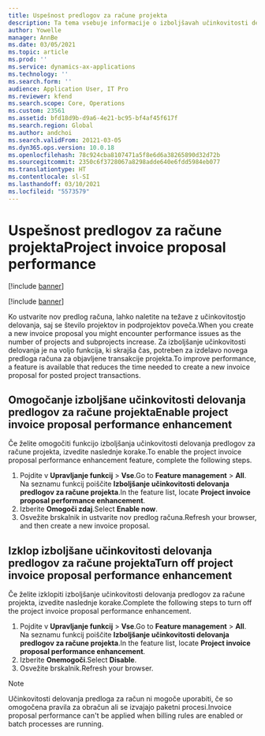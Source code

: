 ```yaml
---
title: Uspešnost predlogov za račune projekta
description: Ta tema vsebuje informacije o izboljšavah učinkovitosti delovanja predlogov računov za projekte.
author: Yowelle
manager: AnnBe
ms.date: 03/05/2021
ms.topic: article
ms.prod: ''
ms.service: dynamics-ax-applications
ms.technology: ''
ms.search.form: ''
audience: Application User, IT Pro
ms.reviewer: kfend
ms.search.scope: Core, Operations
ms.custom: 23561
ms.assetid: bfd18d9b-d9a6-4e21-bc95-bf4af45f617f
ms.search.region: Global
ms.author: andchoi
ms.search.validFrom: 20121-03-05
ms.dyn365.ops.version: 10.0.18
ms.openlocfilehash: 78c924cba8107471a5f8e6d6a38265890d32d72b
ms.sourcegitcommit: 2350c6f3728067a8298adde640e6fdd5984eb077
ms.translationtype: HT
ms.contentlocale: sl-SI
ms.lasthandoff: 03/10/2021
ms.locfileid: "5573579"
---
```

# <a name="project-invoice-proposal-performance"></a><span data-ttu-id="9f27e-103">Uspešnost predlogov za račune projekta</span><span class="sxs-lookup"><span data-stu-id="9f27e-103">Project invoice proposal performance</span></span>

[!include [banner](../includes/banner.md)]

[!include [banner](../includes/preview-banner.md)]

<span data-ttu-id="9f27e-104">Ko ustvarite nov predlog računa, lahko naletite na težave z učinkovitostjo delovanja, saj se število projektov in podprojektov poveča.</span><span class="sxs-lookup"><span data-stu-id="9f27e-104">When you create a new invoice proposal you might encounter performance issues as the number of projects and subprojects increase.</span></span> <span data-ttu-id="9f27e-105">Za izboljšanje učinkovitosti delovanja je na voljo funkcija, ki skrajša čas, potreben za izdelavo novega predloga računa za objavljene transakcije projekta.</span><span class="sxs-lookup"><span data-stu-id="9f27e-105">To improve performance, a feature is available that reduces the time needed to create a new invoice proposal for posted project transactions.</span></span>

## <a name="enable-project-invoice-proposal-performance-enhancement"></a><span data-ttu-id="9f27e-106">Omogočanje izboljšane učinkovitosti delovanja predlogov za račune projekta</span><span class="sxs-lookup"><span data-stu-id="9f27e-106">Enable project invoice proposal performance enhancement</span></span>
<span data-ttu-id="9f27e-107">Če želite omogočiti funkcijo izboljšanja učinkovitosti delovanja predlogov za račune projekta, izvedite naslednje korake.</span><span class="sxs-lookup"><span data-stu-id="9f27e-107">To enable the project invoice proposal performance enhancement feature, complete the following steps.</span></span>

1.  <span data-ttu-id="9f27e-108">Pojdite v **Upravljanje funkcij** > **Vse**.</span><span class="sxs-lookup"><span data-stu-id="9f27e-108">Go to **Feature management** > **All**.</span></span> <span data-ttu-id="9f27e-109">Na seznamu funkcij poiščite **Izboljšanje učinkovitosti delovanja predlogov za račune projekta**.</span><span class="sxs-lookup"><span data-stu-id="9f27e-109">In the feature list, locate **Project invoice proposal performance enhancement**.</span></span>
2.  <span data-ttu-id="9f27e-110">Izberite **Omogoči zdaj**.</span><span class="sxs-lookup"><span data-stu-id="9f27e-110">Select **Enable now**.</span></span>
3.  <span data-ttu-id="9f27e-111">Osvežite brskalnik in ustvarite nov predlog računa.</span><span class="sxs-lookup"><span data-stu-id="9f27e-111">Refresh your browser, and then create a new invoice proposal.</span></span>

## <a name="turn-off-project-invoice-proposal-performance-enhancement"></a><span data-ttu-id="9f27e-112">Izklop izboljšane učinkovitosti delovanja predlogov za račune projekta</span><span class="sxs-lookup"><span data-stu-id="9f27e-112">Turn off project invoice proposal performance enhancement</span></span>
<span data-ttu-id="9f27e-113">Če želite izklopiti izboljšanje učinkovitosti delovanja predlogov za račune projekta, izvedite naslednje korake.</span><span class="sxs-lookup"><span data-stu-id="9f27e-113">Complete the following steps to turn off the project invoice proposal performance enhancement.</span></span>

1.  <span data-ttu-id="9f27e-114">Pojdite v **Upravljanje funkcij** > **Vse**.</span><span class="sxs-lookup"><span data-stu-id="9f27e-114">Go to **Feature management** > **All**.</span></span> <span data-ttu-id="9f27e-115">Na seznamu funkcij poiščite **Izboljšanje učinkovitosti delovanja predlogov za račune projekta**.</span><span class="sxs-lookup"><span data-stu-id="9f27e-115">In the feature list, locate **Project invoice proposal performance enhancement**.</span></span>
2.  <span data-ttu-id="9f27e-116">Izberite **Onemogoči**.</span><span class="sxs-lookup"><span data-stu-id="9f27e-116">Select **Disable**.</span></span>
3.  <span data-ttu-id="9f27e-117">Osvežite brskalnik.</span><span class="sxs-lookup"><span data-stu-id="9f27e-117">Refresh your browser.</span></span>

> [!NOTE]
> <span data-ttu-id="9f27e-118">Učinkovitosti delovanja predloga za račun ni mogoče uporabiti, če so omogočena pravila za obračun ali se izvajajo paketni procesi.</span><span class="sxs-lookup"><span data-stu-id="9f27e-118">Invoice proposal performance can't be applied when billing rules are enabled or batch processes are running.</span></span>
